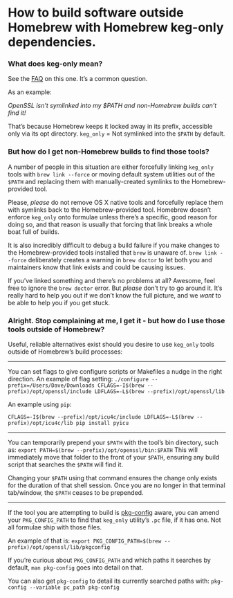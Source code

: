 # How to build software outside Homebrew with Homebrew keg-only dependencies.

### What does keg-only mean?

See the [FAQ](FAQ.md) on this one. It’s a common question.

As an example:

*OpenSSL isn’t symlinked into my $PATH and non-Homebrew builds can’t find it!*

That’s because Homebrew keeps it locked away in its prefix, accessible only via its opt directory. `keg_only` = Not symlinked into the `$PATH` by default.

### But how do I get non-Homebrew builds to find those tools?

A number of people in this situation are either forcefully linking `keg_only` tools with `brew link --force` or moving default system utilities out of the `$PATH` and replacing them with manually-created symlinks to the Homebrew-provided tool.

Please, *please* do not remove OS X native tools and forcefully replace them with symlinks back to the Homebrew-provided tool. Homebrew doesn’t enforce `keg_only` onto formulae unless there’s a specific, good reason for doing so, and that reason is usually that forcing that link breaks a whole boat full of builds.

It is also incredibly difficult to debug a build failure if you make changes to the Homebrew-provided tools installed that `brew` is unaware of. `brew link --force` deliberately creates a warning in `brew doctor` to let both you and maintainers know that link exists and could be causing issues.

If you’ve linked something and there’s no problems at all? Awesome, feel free to ignore the `brew doctor` error. But *please* don’t try to go around it. It’s really hard to help you out if we don’t know the full picture, and we *want* to be able to help you if you get stuck.

### Alright. Stop complaining at me, I get it - but how do I use those tools outside of Homebrew?

Useful, reliable alternatives exist should you desire to use `keg_only` tools outside of Homebrew’s build processes:

----
You can set flags to give configure scripts or Makefiles a nudge in the right direction. An example of flag setting:
   `./configure --prefix=/Users/Dave/Downloads CFLAGS=-I$(brew --prefix)/opt/openssl/include LDFLAGS=-L$(brew --prefix)/opt/openssl/lib`

An example using `pip`:

   `CFLAGS=-I$(brew --prefix)/opt/icu4c/include LDFLAGS=-L$(brew --prefix)/opt/icu4c/lib pip install pyicu`

----

You can temporarily prepend your `$PATH` with the tool’s bin directory, such as:
   `export PATH=$(brew --prefix)/opt/openssl/bin:$PATH`
This will immediately move that folder to the front of your `$PATH`, ensuring any build script that searches the `$PATH` will find it.

Changing your `$PATH` using that command ensures the change only exists for the duration of that shell session. Once you are no longer in that terminal tab/window, the `$PATH` ceases to be prepended.

----

If the tool you are attempting to build is [pkg-config](https://en.wikipedia.org/wiki/Pkg-config) aware, you can amend your `PKG_CONFIG_PATH` to find that `keg_only` utility’s `.pc` file, if it has one. Not all formulae ship with those files.

An example of that is:
   `export PKG_CONFIG_PATH=$(brew --prefix)/opt/openssl/lib/pkgconfig `

If you’re curious about `PKG_CONFIG_PATH` and which paths it searches by default, `man pkg-config` goes into detail on that.

You can also get `pkg-config` to detail its currently searched paths with:
   `pkg-config --variable pc_path pkg-config`
